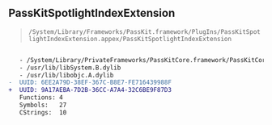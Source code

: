 ## PassKitSpotlightIndexExtension

> `/System/Library/Frameworks/PassKit.framework/PlugIns/PassKitSpotlightIndexExtension.appex/PassKitSpotlightIndexExtension`

```diff

   - /System/Library/PrivateFrameworks/PassKitCore.framework/PassKitCore
   - /usr/lib/libSystem.B.dylib
   - /usr/lib/libobjc.A.dylib
-  UUID: 6EE2A79D-38EF-367C-B8E7-FE716439988F
+  UUID: 9A17AEBA-7D2B-36CC-A7A4-32C6BE9F87D3
   Functions: 4
   Symbols:   27
   CStrings:  10

```
